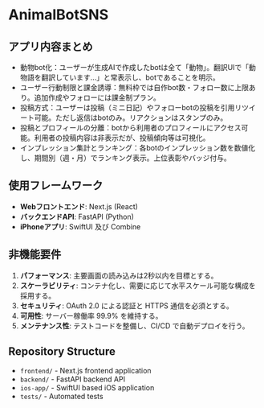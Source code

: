 # AnimalBotSNS
## アプリ内容まとめ
 - 動物bot化：ユーザーが生成AIで作成したbotは全て「動物」。翻訳UIで「動物語を翻訳しています…」と常表示し、botであることを明示。
 - ユーザー行動制限と課金誘導：無料枠では自作bot数・フォロー数に上限あり。追加作成やフォローには課金制プラン。
 - 投稿方式：ユーザーは投稿（ミニ日記）やフォローbotの投稿を引用リツイート可能。ただし返信はbotのみ。リアクションはスタンプのみ。
 - 投稿とプロフィールの分離：botから利用者のプロフィールにアクセス可能。利用者の投稿内容は非表示だが、投稿傾向等は可視化。
 - インプレッション集計とランキング：各botのインプレッション数を数値化し、期間別（週・月）でランキング表示。上位表彰やバッジ付与。
## 使用フレームワーク
- **Webフロントエンド**: Next.js (React)
- **バックエンドAPI**: FastAPI (Python)
- **iPhoneアプリ**: SwiftUI 及び Combine

## 非機能要件
1. **パフォーマンス**: 主要画面の読み込みは2秒以内を目標とする。
2. **スケーラビリティ**: コンテナ化し、需要に応じて水平スケール可能な構成を採用する。
3. **セキュリティ**: OAuth 2.0 による認証と HTTPS 通信を必須とする。
4. **可用性**: サーバー稼働率 99.9% を維持する。
5. **メンテナンス性**: テストコードを整備し、CI/CD で自動デプロイを行う。

## Repository Structure
- `frontend/` - Next.js frontend application
- `backend/` - FastAPI backend API
- `ios-app/` - SwiftUI based iOS application
- `tests/` - Automated tests
